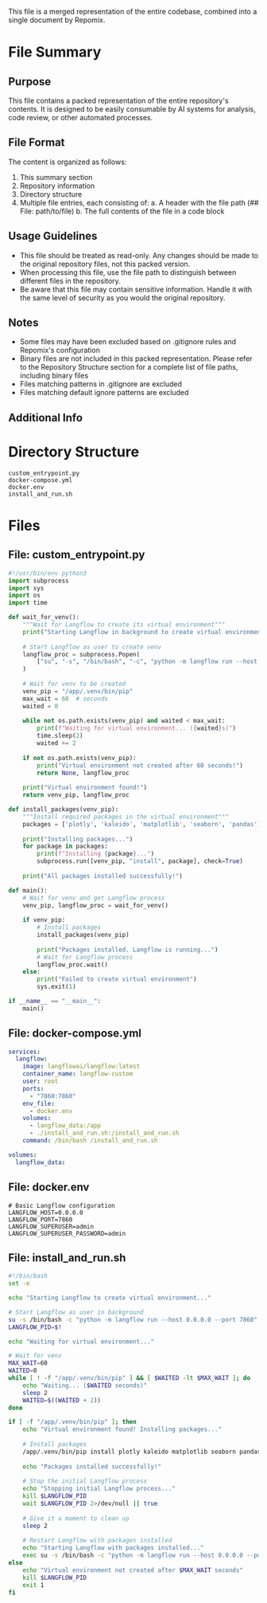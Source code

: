 This file is a merged representation of the entire codebase, combined into a single document by Repomix.

# File Summary

## Purpose
This file contains a packed representation of the entire repository's contents.
It is designed to be easily consumable by AI systems for analysis, code review,
or other automated processes.

## File Format
The content is organized as follows:
1. This summary section
2. Repository information
3. Directory structure
4. Multiple file entries, each consisting of:
  a. A header with the file path (## File: path/to/file)
  b. The full contents of the file in a code block

## Usage Guidelines
- This file should be treated as read-only. Any changes should be made to the
  original repository files, not this packed version.
- When processing this file, use the file path to distinguish
  between different files in the repository.
- Be aware that this file may contain sensitive information. Handle it with
  the same level of security as you would the original repository.

## Notes
- Some files may have been excluded based on .gitignore rules and Repomix's configuration
- Binary files are not included in this packed representation. Please refer to the Repository Structure section for a complete list of file paths, including binary files
- Files matching patterns in .gitignore are excluded
- Files matching default ignore patterns are excluded

## Additional Info

# Directory Structure
```
custom_entrypoint.py
docker-compose.yml
docker.env
install_and_run.sh
```

# Files

## File: custom_entrypoint.py
```python
#!/usr/bin/env python3
import subprocess
import sys
import os
import time

def wait_for_venv():
    """Wait for Langflow to create its virtual environment"""
    print("Starting Langflow in background to create virtual environment...")
    
    # Start Langflow as user to create venv
    langflow_proc = subprocess.Popen(
        ["su", "-s", "/bin/bash", "-c", "python -m langflow run --host 0.0.0.0 --port 7860", "user"]
    )
    
    # Wait for venv to be created
    venv_pip = "/app/.venv/bin/pip"
    max_wait = 60  # seconds
    waited = 0
    
    while not os.path.exists(venv_pip) and waited < max_wait:
        print(f"Waiting for virtual environment... ({waited}s)")
        time.sleep(2)
        waited += 2
    
    if not os.path.exists(venv_pip):
        print("Virtual environment not created after 60 seconds!")
        return None, langflow_proc
    
    print("Virtual environment found!")
    return venv_pip, langflow_proc

def install_packages(venv_pip):
    """Install required packages in the virtual environment"""
    packages = ['plotly', 'kaleido', 'matplotlib', 'seaborn', 'pandas']
    
    print("Installing packages...")
    for package in packages:
        print(f"Installing {package}...")
        subprocess.run([venv_pip, "install", package], check=True)
    
    print("All packages installed successfully!")

def main():
    # Wait for venv and get Langflow process
    venv_pip, langflow_proc = wait_for_venv()
    
    if venv_pip:
        # Install packages
        install_packages(venv_pip)
        
        print("Packages installed. Langflow is running...")
        # Wait for Langflow process
        langflow_proc.wait()
    else:
        print("Failed to create virtual environment")
        sys.exit(1)

if __name__ == "__main__":
    main()
```

## File: docker-compose.yml
```yaml
services:
  langflow:
    image: langflowai/langflow:latest
    container_name: langflow-custom
    user: root
    ports:
      - "7860:7860"
    env_file:
      - docker.env
    volumes:
      - langflow_data:/app
      - ./install_and_run.sh:/install_and_run.sh
    command: /bin/bash /install_and_run.sh

volumes:
  langflow_data:
```

## File: docker.env
```
# Basic Langflow configuration
LANGFLOW_HOST=0.0.0.0
LANGFLOW_PORT=7860
LANGFLOW_SUPERUSER=admin
LANGFLOW_SUPERUSER_PASSWORD=admin
```

## File: install_and_run.sh
```bash
#!/bin/bash
set -e

echo "Starting Langflow to create virtual environment..."

# Start Langflow as user in background
su -s /bin/bash -c "python -m langflow run --host 0.0.0.0 --port 7860" user &
LANGFLOW_PID=$!

echo "Waiting for virtual environment..."

# Wait for venv
MAX_WAIT=60
WAITED=0
while [ ! -f "/app/.venv/bin/pip" ] && [ $WAITED -lt $MAX_WAIT ]; do
    echo "Waiting... ($WAITED seconds)"
    sleep 2
    WAITED=$((WAITED + 2))
done

if [ -f "/app/.venv/bin/pip" ]; then
    echo "Virtual environment found! Installing packages..."
    
    # Install packages
    /app/.venv/bin/pip install plotly kaleido matplotlib seaborn pandas
    
    echo "Packages installed successfully!"
    
    # Stop the initial Langflow process
    echo "Stopping initial Langflow process..."
    kill $LANGFLOW_PID
    wait $LANGFLOW_PID 2>/dev/null || true
    
    # Give it a moment to clean up
    sleep 2
    
    # Restart Langflow with packages installed
    echo "Starting Langflow with packages installed..."
    exec su -s /bin/bash -c "python -m langflow run --host 0.0.0.0 --port 7860" user
else
    echo "Virtual environment not created after $MAX_WAIT seconds"
    kill $LANGFLOW_PID
    exit 1
fi
```

